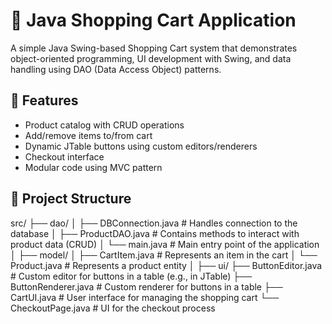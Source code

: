 # 🛒 Java Shopping Cart Application

A simple Java Swing-based Shopping Cart system that demonstrates object-oriented programming, UI development with Swing, and data handling using DAO (Data Access Object) patterns.

## 🚀 Features

- Product catalog with CRUD operations
- Add/remove items to/from cart
- Dynamic JTable buttons using custom editors/renderers
- Checkout interface
- Modular code using MVC pattern

## 📁 Project Structure

src/
├── dao/
│   ├── DBConnection.java       # Handles connection to the database
│   ├── ProductDAO.java         # Contains methods to interact with product data (CRUD)
│   └── main.java               # Main entry point of the application
│
├── model/
│   ├── CartItem.java           # Represents an item in the cart
│   └── Product.java            # Represents a product entity
│
├── ui/
    ├── ButtonEditor.java       # Custom editor for buttons in a table (e.g., in JTable)
    ├── ButtonRenderer.java     # Custom renderer for buttons in a table
    ├── CartUI.java             # User interface for managing the shopping cart
    └── CheckoutPage.java       # UI for the checkout process
